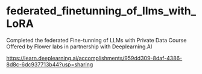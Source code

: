 # federated_finetunning_of_llms_with_LoRA
Completed the federated Fine-tunning of LLMs with Private Data Course Offered by Flower labs in partnership with Deeplearning.AI

https://learn.deeplearning.ai/accomplishments/959dd309-8daf-4386-8d8c-6dc937713b44?usp=sharing
